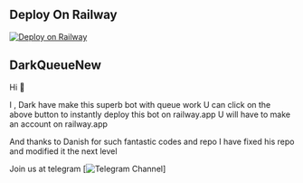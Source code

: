 ## Deploy On Railway

[![Deploy on Railway](https://railway.app/button.svg)](https://railway.app/new/template?template=https%3A%2F%2Fgithub.com%2FDragonPower84%2FDarkQueueNew&envs=API_HASH%2CAPP_ID%2CBOT_TOKEN%2COWNER%2CFFMPEG%2CTHUMBNAIL&API_HASHDesc=Get+this+at+telegram.org&APP_IDDesc=Get+this+at+telegram.org&BOT_TOKENDesc=Get+this+token+at+%40Botfather+on+telegram+&OWNERDesc=Your+telegram+id&FFMPEGDesc=Your+ffmpeg+code+&THUMBNAILDesc=Your+telegraph+link+for+thumbnail+)


## DarkQueueNew
Hi 👋

I , Dark have make this superb bot with queue work 
U can click on the above button to instantly deploy this bot on railway.app
U will have to make an account on railway.app

And thanks to Danish for such  fantastic codes and repo 
I have fixed his repo and modified it the next level 

Join us at telegram 
[![Telegram Channel](https://t.me/Animes_Encoded)]
